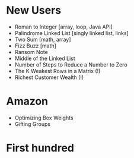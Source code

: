 # New Users
- Roman to Integer [array, loop, Java API]
- Palindrome Linked List [singly linked list, links]
- Two Sum [math, array]
- Fizz Buzz [math]
- Ransom Note
- Middle of the Linked List
- Number of Steps to Reduce a Number to Zero
- The K Weakest Rows in a Matrix (!)
- Richest Customer Wealth (!)

# Amazon
- Optimizing Box Weights
- Gifting Groups

# First hundred